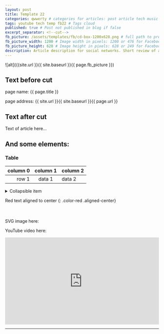 ```yaml
---
layout: post
title: Template 22
categories: qwwerty # categories for articles: post article tech music life (/post/music/tech/life/2020-12-12-test-article.html)
tags: youtube tech temp fb22 # Tags cloud
published: true # Post not published in blog if false
excerpt_separator: <!--cut-->
fb_picture: /assets/templates/fb/cd-box-1200x628.png # full path to preview picture for social media: Facebook (1200x628px or 476x249px)
fb_picture_width: 1200 # Image width in pixels: 1200 or 476 for Facebook
fb_picture_height: 628 # Image height in pixels: 628 or 249 for Facebook
description: Article description for social networks. Short review of article or first text block from the beginning. Replace this text for new article.
---
```

[comment]: # (Start OF POST)
[comment]: # (Start of excerpt block)

[comment]: # (Header image of article. By default the same as preview image for social networks)
![alt]({{site.url }}{{ site.baseurl }}{{ page.fb_picture }})

## Text before cut

page name: {{ page.title }}

page address: {{ site.url }}{{ site.baseurl }}{{ page.url }}

[comment]: # (End of excerpt block)
<!--cut-->

## Text after cut

Text of article here...

## And some elements:

### Table

[comment]: # (Example of table with content alignment. One blanc line before table.)

| column 0 | column 1 | column 2 |
| -------: | :------: | :------- |
|    row 1 |  data 1  | data 2   |

[comment]: # (Example for collapsed block)
<details>
  <summary markdown="span">Collapsible item</summary>
  Text inside collapsible block.
</details>


[comment]: # (CSS Style example)
Red text aligned to center
{: .color-red .aligned-center}

[comment]: # (SVG image with style example)
SVG image here:
<svg style="width: 100px; height: 50px; fill: red;">
    <use xmlns:xlink="http://www.w3.org/1999/xlink" xlink:href="{{ site.baseurl }}/assets/youtube_icon.svg#youtube">
    </use>
</svg>

[comment]: # (YouTube video: Insert as iframe inside div block and remove width and height properties in iframe block)
YouTube video here:
<div class="youtube_container">
  <iframe src="https://www.youtube.com/embed/1QGxFpSb6Sc" frameborder="0" allow="accelerometer; autoplay; clipboard-write; encrypted-media; gyroscope; picture-in-picture" allowfullscreen></iframe>
</div>

---
[comment]: # (END OF POST)

[comment]: # (CSS Styles used in article)
<style>
.youtube_container {
  position: relative;
  width: 100%;
  padding-top: 56.25%; /* 16:9 Aspect Ratio */
}
iframe {
    position: absolute;
    top: 0;
    width: 100%;
    height: 100%;
}
.color-red {
  color: red;
}
.color-green {
  color: red;
}
.color-blue {
  color: blue;
}

.aligned-right {
    text-align: right;
}
.aligned-left {
    text-align: left;
}
.aligned-center {
    text-align: center;
}
</style>
